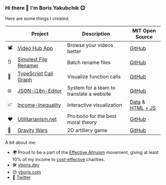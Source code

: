 ### Hi there 👋 I'm Boris Yakubchik 😊

Here are some things I created:

|  | Project | Description | MIT Open Source |
| --- | ------ | ----------- | ------ |
| 📽 | [Video Hub App](https://videohubapp.com) | Browse your videos better | [GitHub](https://github.com/whyboris/Video-Hub-App) |
| 🔃 | [Simplest File Renamer](https://yboris.dev/renamer/) | Batch rename files | [GitHub](https://github.com/whyboris/Simplest-File-Renamer) |
| 📜 | [TypeScript Call Graph](https://www.npmjs.com/package/typescript-call-graph) | Visualize function calls | [GitHub](https://github.com/whyboris/TypeScript-Call-Graph) |
| 🌐 | [JSON-i18n-Editor](https://github.com/whyboris/JSON-i18n-Editor) | System for a team to translate a website | [GitHub](https://github.com/whyboris/JSON-i18n-Editor) |
| 📈 | [Income-Inequality](https://income-inequality.info/) | Interactive visualization | [Data](https://github.com/whyboris/Global-Income-Distribution) & [HTML + JS](https://github.com/whyboris/income-inequality.info) |
| ❤ | [Utilitarianism.net](https://utilitarianism.net) | Pro bono for the best moral theory | [GitHub](https://github.com/whyboris/utilitarianism.net) |
| 🚀 | [Gravity Wars](https://www.yboris.dev/gravitywars) | 2D artillery game | [GitHub](https://github.com/whyboris/Gravity-Wars) |

A bit about me:

- 🌍 Proud to be a part of the [Effective Altruism](https://www.effectivealtruism.org/) movement, giving at least 10% of my income to [cost-effective](https://www.givewell.org/charities/top-charities) charities.
- 🛠 [yboris.dev](https://yboris.dev/) 
- 😊 [yboris.com](https://yboris.com/)
- 🐤 [Twitter](https://twitter.com/whyboris)
